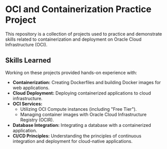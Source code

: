 # OCI and Containerization Practice Project

This repository is a collection of projects used to practice and demonstrate skills related to containerization and deployment on Oracle Cloud Infrastructure (OCI).

## Skills Learned

Working on these projects provided hands-on experience with:

*   **Containerization:** Creating Dockerfiles and building Docker images for web applications.
*   **Cloud Deployment:** Deploying containerized applications to cloud infrastructure.
*   **OCI Services:**
    *   Utilizing OCI Compute instances (including "Free Tier").
    *   Managing container images with Oracle Cloud Infrastructure Registry (OCIR).
*   **Database Integration:** Integrating a database with a containerized application.
*   **CI/CD Principles:** Understanding the principles of continuous integration and deployment for cloud-native applications.
